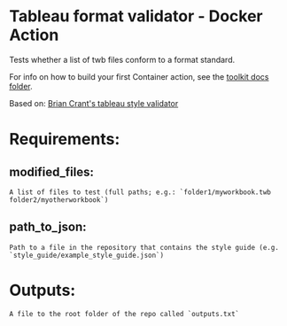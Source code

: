 # Tableau format validator - Docker Action

Tests whether a list of twb files conform to a format standard.

For info on how to build your first Container action, see the [toolkit docs folder](https://github.com/actions/toolkit/blob/master/docs/container-action.md).

Based on: [Brian Crant's tableau style validator](https://github.com/bcrant/tableau-style-validator)

# Requirements:

## modified_files:
    A list of files to test (full paths; e.g.: `folder1/myworkbook.twb folder2/myotherworkbook`)
## path_to_json:
    Path to a file in the repository that contains the style guide (e.g. `style_guide/example_style_guide.json`)

# Outputs:
    A file to the root folder of the repo called `outputs.txt`
    